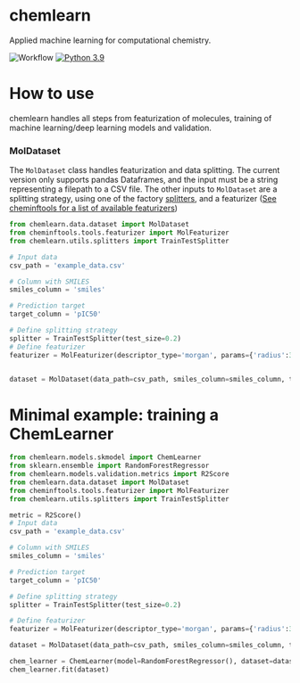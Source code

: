 # chemlearn
Applied machine learning for computational chemistry.

![Workflow](https://github.com/marcossantanaioc/chemlearn/actions/workflows/pipeline.yml/badge.svg) [![Python 3.9](https://img.shields.io/badge/python-3.9-blue.svg)](https://www.python.org/downloads/release/python-390/)

# How to use
chemlearn handles all steps from featurization of molecules, training of machine learning/deep learning models
and validation. 

### MolDataset
The `MolDataset` class handles featurization and data splitting. The current version only supports pandas Dataframes,
and the input must be a string representing a filepath to a CSV file. The other inputs to `MolDataset` are
a splitting strategy, using one of the factory [splitters](chemlearn/utils/splitters.py), and a featurizer ([See cheminftools for a list of available featurizers](https://github.com/marcossantanaioc/cheminftools/blob/main/cheminftools/tools/featurizer.py))

```python
from chemlearn.data.dataset import MolDataset
from cheminftools.tools.featurizer import MolFeaturizer
from chemlearn.utils.splitters import TrainTestSplitter

# Input data
csv_path = 'example_data.csv'

# Column with SMILES
smiles_column = 'smiles'

# Prediction target
target_column = 'pIC50'

# Define splitting strategy
splitter = TrainTestSplitter(test_size=0.2)
# Define featurizer
featurizer = MolFeaturizer(descriptor_type='morgan', params={'radius':3, 'fpSize': 2048})


dataset = MolDataset(data_path=csv_path, smiles_column=smiles_column, target_variable=target_column, splitter=splitter, featurizer=featurizer)

```

# Minimal example: training a ChemLearner

```python
from chemlearn.models.skmodel import ChemLearner
from sklearn.ensemble import RandomForestRegressor
from chemlearn.models.validation.metrics import R2Score
from chemlearn.data.dataset import MolDataset
from cheminftools.tools.featurizer import MolFeaturizer
from chemlearn.utils.splitters import TrainTestSplitter

metric = R2Score()
# Input data
csv_path = 'example_data.csv'

# Column with SMILES
smiles_column = 'smiles'

# Prediction target
target_column = 'pIC50'

# Define splitting strategy
splitter = TrainTestSplitter(test_size=0.2)

# Define featurizer
featurizer = MolFeaturizer(descriptor_type='morgan', params={'radius':3, 'fpSize': 2048})

dataset = MolDataset(data_path=csv_path, smiles_column=smiles_column, target_variable=target_column, splitter=splitter, featurizer=featurizer)

chem_learner = ChemLearner(model=RandomForestRegressor(), dataset=dataset, metric=metric)
chem_learner.fit(dataset)
```
